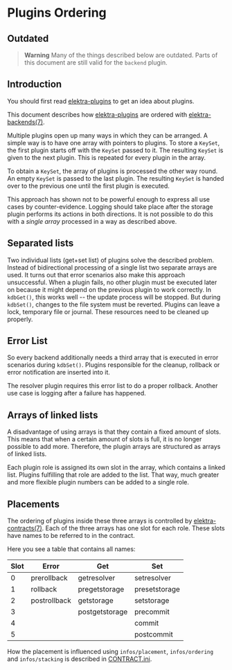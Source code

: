 # Plugins Ordering

## Outdated

<!-- TODO [new_backend]: Rewrite as part of documentation for the plugin `backend`_.
        Possibly create more general docs, if multiple backend plugins use these placements.
    -->

> **Warning** Many of the things described below are outdated.
> Parts of this document are still valid for the `backend` plugin.

## Introduction

You should first read [elektra-plugins](/src/plugins/) to get
an idea about plugins.

This document describes how [elektra-plugins](/src/plugins/) are
ordered with [elektra-backends(7)](/doc/help/elektra-backends.md).

Multiple plugins open up many ways in which they can be arranged.
A simple way is to have one array with pointers to plugins. To store a
`KeySet`, the first plugin starts off with the `KeySet` passed to it.
The resulting `KeySet` is given to the next plugin. This is repeated
for every plugin in the array.

To obtain a `KeySet`, the array of plugins is processed the other way
round. An empty `KeySet` is passed to the last plugin. The resulting
`KeySet` is handed over to the previous one until the first plugin
is executed.

This approach has shown not to be powerful enough to express all use
cases by counter-evidence. Logging should take place after the storage
plugin performs its actions in both directions. It is not possible to
do this with a _single array_ processed in a way as described above.

## Separated lists

Two individual lists (get+set list) of plugins solve the described problem.
Instead of bidirectional processing of
a single list two separate arrays are used. It turns out that error
scenarios also make this approach unsuccessful. When a plugin fails,
no other plugin must be executed later on because it might depend on the
previous plugin to work correctly. In `kdbGet()`, this works well --
the update process will be stopped. But during `kdbSet()`, changes to
the file system must be reverted. Plugins can leave a lock, temporary
file or journal. These resources need to be cleaned up properly.

## Error List

So every backend additionally needs a third array that is executed in
error scenarios during `kdbSet()`. Plugins responsible for the cleanup,
rollback or error notification are inserted into it.

The resolver plugin requires this error list to do a proper rollback.
Another use case is logging after a failure has happened.

## Arrays of linked lists

A disadvantage of using arrays is that they contain a fixed amount of slots. This means
that when a certain amount of slots is full, it is no longer possible to add more.
Therefore, the plugin arrays are structured as arrays of linked lists.

Each plugin role is assigned its own slot in the array, which contains a linked list. Plugins
fulfilling that role are added to the list. That way, much greater and more flexible plugin
numbers can be added to a single role.

## Placements

The ordering of plugins inside these three arrays is controlled by
[elektra-contracts(7)](/doc/help/elektra-contracts.md).
Each of the three arrays has one slot for each role. These slots have
names to be referred to in the contract.

Here you see a table that contains all names:

| Slot | Error        | Get            | Set           |
| ---- | ------------ | -------------- | ------------- |
| 0    | prerollback  | getresolver    | setresolver   |
| 1    | rollback     | pregetstorage  | presetstorage |
| 2    | postrollback | getstorage     | setstorage    |
| 3    |              | postgetstorage | precommit     |
| 4    |              |                | commit        |
| 5    |              |                | postcommit    |

How the placement is influenced using `infos/placement`, `infos/ordering`
and `infos/stacking` is described in
[CONTRACT.ini](/doc/CONTRACT.ini).
